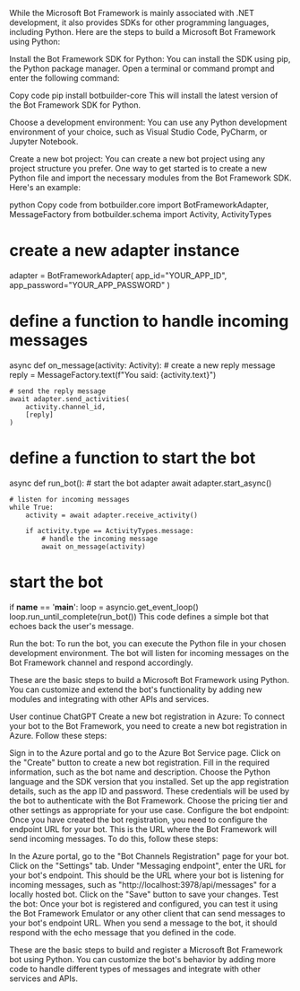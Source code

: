 While the Microsoft Bot Framework is mainly associated with .NET development, it also provides SDKs for other programming languages, including Python. Here are the steps to build a Microsoft Bot Framework using Python:

Install the Bot Framework SDK for Python: You can install the SDK using pip, the Python package manager. Open a terminal or command prompt and enter the following command:

Copy code
pip install botbuilder-core
This will install the latest version of the Bot Framework SDK for Python.

Choose a development environment: You can use any Python development environment of your choice, such as Visual Studio Code, PyCharm, or Jupyter Notebook.

Create a new bot project: You can create a new bot project using any project structure you prefer. One way to get started is to create a new Python file and import the necessary modules from the Bot Framework SDK. Here's an example:

python
Copy code
from botbuilder.core import BotFrameworkAdapter, MessageFactory
from botbuilder.schema import Activity, ActivityTypes

# create a new adapter instance
adapter = BotFrameworkAdapter(
    app_id="YOUR_APP_ID",
    app_password="YOUR_APP_PASSWORD"
)

# define a function to handle incoming messages
async def on_message(activity: Activity):
    # create a new reply message
    reply = MessageFactory.text(f"You said: {activity.text}")

    # send the reply message
    await adapter.send_activities(
        activity.channel_id,
        [reply]
    )

# define a function to start the bot
async def run_bot():
    # start the bot adapter
    await adapter.start_async()

    # listen for incoming messages
    while True:
        activity = await adapter.receive_activity()

        if activity.type == ActivityTypes.message:
            # handle the incoming message
            await on_message(activity)

# start the bot
if __name__ == '__main__':
    loop = asyncio.get_event_loop()
    loop.run_until_complete(run_bot())
This code defines a simple bot that echoes back the user's message.

Run the bot: To run the bot, you can execute the Python file in your chosen development environment. The bot will listen for incoming messages on the Bot Framework channel and respond accordingly.

These are the basic steps to build a Microsoft Bot Framework using Python. You can customize and extend the bot's functionality by adding new modules and integrating with other APIs and services.





User
continue
ChatGPT
Create a new bot registration in Azure: To connect your bot to the Bot Framework, you need to create a new bot registration in Azure. Follow these steps:

Sign in to the Azure portal and go to the Azure Bot Service page.
Click on the "Create" button to create a new bot registration.
Fill in the required information, such as the bot name and description.
Choose the Python language and the SDK version that you installed.
Set up the app registration details, such as the app ID and password. These credentials will be used by the bot to authenticate with the Bot Framework.
Choose the pricing tier and other settings as appropriate for your use case.
Configure the bot endpoint: Once you have created the bot registration, you need to configure the endpoint URL for your bot. This is the URL where the Bot Framework will send incoming messages. To do this, follow these steps:

In the Azure portal, go to the "Bot Channels Registration" page for your bot.
Click on the "Settings" tab.
Under "Messaging endpoint", enter the URL for your bot's endpoint. This should be the URL where your bot is listening for incoming messages, such as "http://localhost:3978/api/messages" for a locally hosted bot.
Click on the "Save" button to save your changes.
Test the bot: Once your bot is registered and configured, you can test it using the Bot Framework Emulator or any other client that can send messages to your bot's endpoint URL. When you send a message to the bot, it should respond with the echo message that you defined in the code.

These are the basic steps to build and register a Microsoft Bot Framework bot using Python. You can customize the bot's behavior by adding more code to handle different types of messages and integrate with other services and APIs.